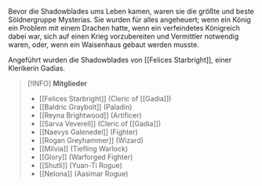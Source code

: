 Bevor die Shadowblades ums Leben kamen, waren sie die größte und beste Söldnergruppe Mysterias. Sie wurden für alles angeheuert; wenn ein König ein Problem mit einem Drachen hatte, wenn ein verfeindetes Königreich dabei war, sich auf einen Krieg vorzubereiten und Vermittler notwendig waren, oder, wenn ein Waisenhaus gebaut werden musste.

Angeführt wurden die Shadowblades von [[Felices Starbright]], einer Klerikerin Gadias.

>[!INFO] **Mitglieder**
>- [[Felices Starbright]] (Cleric of [[Gadia]])
>- [[Baldric Graybolt]] (Paladin)
>- [[Reyna Brightwood]] (Artificer)
>- [[Sarva Veverell]] (Cleric of [[Gadia]])
>- [[Naevys Galenedel]] (Fighter)
>- [[Rogan Greyhammer]] (Wizard)
>- [[Milvia]] (Tiefling Warlock)
>- [[Glory]] (Warforged Fighter)
>- [[Shutli]] (Yuan-Ti Rogue)
>- [[Nelona]] (Aasimar Rogue)